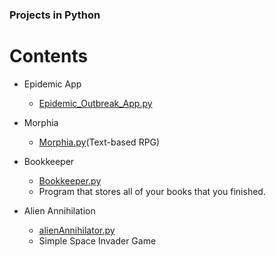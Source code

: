 ### Projects in Python

# Contents 

- Epidemic App
   
   - [Epidemic_Outbreak_App.py](https://github.com/Charles2005/Projects/blob/master/Epidemic_Outbreak_App.py)


- Morphia 
    - [Morphia.py](https://github.com/Charles2005/Projects/blob/master/Morphia/py)(Text-based RPG)
    

- Bookkeeper
   - [Bookkeeper.py](https://github.com/Charles2005/Projects/tree/4ffc91f73f0c5b5509ec230da8d3c279db49cbcb/Bookkeeper)
   - Program that stores all of your books that you finished.

- Alien Annihilation

   - [alienAnnihilator.py](https://github.com/Charles2005/Projects/tree/master/Alien%20Annihilation)  
   - Simple Space Invader Game
